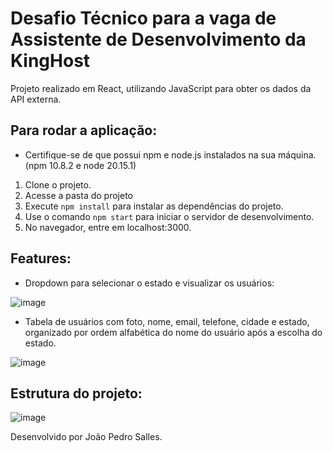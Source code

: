 # Desafio Técnico para a vaga de Assistente de Desenvolvimento da KingHost
Projeto realizado em React, utilizando JavaScript para obter os dados da API externa. 

## Para rodar a aplicação:
- Certifique-se de que possui npm e node.js instalados na sua máquina. (npm 10.8.2 e node 20.15.1)
1. Clone o projeto.
2. Acesse a pasta do projeto
3. Execute ```npm install``` para instalar as dependências do projeto.
4. Use o comando ```npm start``` para iniciar o servidor de desenvolvimento.
5. No navegador, entre em localhost:3000.

## Features: 
- Dropdown para selecionar o estado e visualizar os usuários:
  
![image](https://github.com/user-attachments/assets/2d3b1aa3-a124-47b0-aa33-cdd6dea13672)

- Tabela de usuários com foto, nome, email, telefone, cidade e estado, organizado por ordem alfabética do nome do usuário após a escolha do estado.

![image](https://github.com/user-attachments/assets/606f5ffa-d81e-4d6c-a586-611819d99d65)

## Estrutura do projeto:

![image](https://github.com/user-attachments/assets/e0c99de0-e488-4b2e-9328-edf4bb4655dd)


Desenvolvido por João Pedro Salles.

